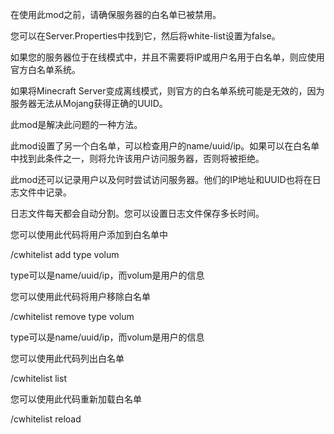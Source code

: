 在使用此mod之前，请确保服务器的白名单已被禁用。

您可以在Server.Properties中找到它，然后将white-list设置为false。

如果您的服务器位于在线模式中，并且不需要将IP或用户名用于白名单，则应使用官方白名单系统。

如果将Minecraft Server变成离线模式，则官方的白名单系统可能是无效的，因为服务器无法从Mojang获得正确的UUID。

此mod是解决此问题的一种方法。

此mod设置了另一个白名单，可以检查用户的name/uuid/ip。如果可以在白名单中找到此条件之一，则将允许该用户访问服务器，否则将被拒绝。

此mod还可以记录用户以及何时尝试访问服务器。他们的IP地址和UUID也将在日志文件中记录。

日志文件每天都会自动分割。您可以设置日志文件保存多长时间。

您可以使用此代码将用户添加到白名单中

/cwhitelist add type volum

type可以是name/uuid/ip，而volum是用户的信息

您可以使用此代码将用户移除白名单

/cwhitelist remove type volum

type可以是name/uuid/ip，而volum是用户的信息

您可以使用此代码列出白名单

/cwhitelist list

您可以使用此代码重新加载白名单

/cwhitelist reload
